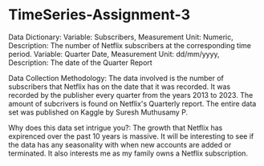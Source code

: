 # TimeSeries-Assignment-3

Data Dictionary:
Variable: Subscribers, Measurement Unit: Numeric, Description: The number of Netflix subscribers at the corresponding time period.
Variable: Quarter Date, Measurement Unit: dd/mm/yyyy,  Description: The date of the Quarter Report

Data Collection Methodology: 
The data involved is the number of subscribers that Netflix has on the date that it was recorded. It was recorded by the publisher every quarter from the years 2013 to 2023. The amount of subcrivers is found on Netflix's Quarterly report. The entire data set was published on Kaggle by Suresh Muthusamy P. 

Why does this data set intrigue you?:
The growth that Netflix has expirenced over the past 10 years is massive. It will be interesting to see if the data has any seasonality with when new accounts are added or terminated. It also interests me as my family owns a Netflix subscription. 
